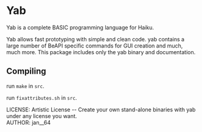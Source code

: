 Yab
===
Yab is a complete BASIC programming language for Haiku.


Yab allows fast prototyping with simple and clean code. yab contains a large number of BeAPI specific commands for GUI creation and much, much more. This package includes only the yab binary and documentation.


Compiling
---------------------
run `make` in `src`.

run `fixattributes.sh` in `src`.

LICENSE: Artistic License -- Create your own stand-alone binaries with yab under any license you want.  
AUTHOR: jan__64
